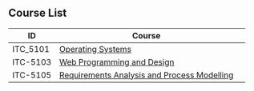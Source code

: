 


## Course List

|ID|Course||
|---|---|---|
|ITC_5101|[Operating Systems](/ITC_5101_Operating_Systems/index.md)||
|ITC-5103|[Web Programming and Design](/ITC-5103_Web_Programming_and_Design/index.md)||
|ITC-5105|[Requirements Analysis and Process Modelling](/ITC_5101_Operating_Systems/index.md)||
